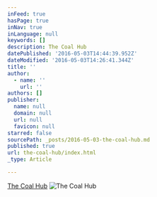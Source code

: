 ```yaml
---
inFeed: true
hasPage: true
inNav: true
inLanguage: null
keywords: []
description: The Coal Hub
datePublished: '2016-05-03T14:44:39.952Z'
dateModified: '2016-05-03T14:26:41.344Z'
title: ''
author:
  - name: ''
    url: ''
authors: []
publisher:
  name: null
  domain: null
  url: null
  favicon: null
starred: false
sourcePath: _posts/2016-05-03-the-coal-hub.md
published: true
url: the-coal-hub/index.html
_type: Article

---
```

[The Coal Hub][0]
![The Coal Hub](https://the-grid-user-content.s3-us-west-2.amazonaws.com/a06f9396-e7c1-4df0-af58-0ab562e98ada.jpg)

[0]: www.thecoalhub.com